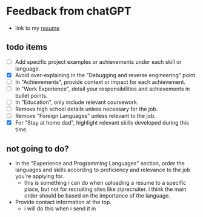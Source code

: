 # Feedback from chatGPT
- link to my [resume](/README.md)

## todo items
- [ ] Add specific project examples or achievements under each skill or language.
- [x] Avoid over-explaining in the "Debugging and reverse engineering" point.
- [ ] In "Achievements", provide context or impact for each achievement.
- [ ] In "Work Experience", detail your responsibilities and achievements in bullet points.
- [ ] In "Education", only include relevant coursework.
- [ ] Remove high school details unless necessary for the job.
- [ ] Remove "Foreign Languages" unless relevant to the job.
- [x] For "Stay at home dad", highlight relevant skills developed during this time.

## not going to do?
- In the "Experience and Programming Languages" section, order the languages and skills according to proficiency and relevance to the job you're applying for.
  - this is something i can do when uploading a resume to a specific place, but not for recruiting sites like ziprecruiter. i think the main order should be based on the importance of the language.
- Provide contact information at the top.
  - i will do this when i send it in
